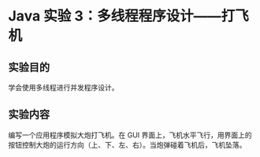 # Java 实验 3：多线程程序设计——打飞机

## 实验目的

学会使用多线程进行并发程序设计。

## 实验内容

编写一个应用程序模拟大炮打飞机。在 GUI 界面上，飞机水平飞行，用界面上的按钮控制大炮的运行方向（上、下、左、右）。当炮弹碰着飞机后，飞机坠落。

